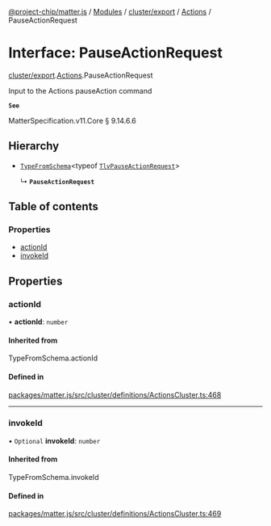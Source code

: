[@project-chip/matter.js](../README.md) / [Modules](../modules.md) / [cluster/export](../modules/cluster_export.md) / [Actions](../modules/cluster_export.Actions.md) / PauseActionRequest

# Interface: PauseActionRequest

[cluster/export](../modules/cluster_export.md).[Actions](../modules/cluster_export.Actions.md).PauseActionRequest

Input to the Actions pauseAction command

**`See`**

MatterSpecification.v11.Core § 9.14.6.6

## Hierarchy

- [`TypeFromSchema`](../modules/tlv_export.md#typefromschema)\<typeof [`TlvPauseActionRequest`](../modules/cluster_export.Actions.md#tlvpauseactionrequest)\>

  ↳ **`PauseActionRequest`**

## Table of contents

### Properties

- [actionId](cluster_export.Actions.PauseActionRequest.md#actionid)
- [invokeId](cluster_export.Actions.PauseActionRequest.md#invokeid)

## Properties

### actionId

• **actionId**: `number`

#### Inherited from

TypeFromSchema.actionId

#### Defined in

[packages/matter.js/src/cluster/definitions/ActionsCluster.ts:468](https://github.com/project-chip/matter.js/blob/904d0c9b952b91f28a21803759c5e5c66ee4d272/packages/matter.js/src/cluster/definitions/ActionsCluster.ts#L468)

___

### invokeId

• `Optional` **invokeId**: `number`

#### Inherited from

TypeFromSchema.invokeId

#### Defined in

[packages/matter.js/src/cluster/definitions/ActionsCluster.ts:469](https://github.com/project-chip/matter.js/blob/904d0c9b952b91f28a21803759c5e5c66ee4d272/packages/matter.js/src/cluster/definitions/ActionsCluster.ts#L469)
